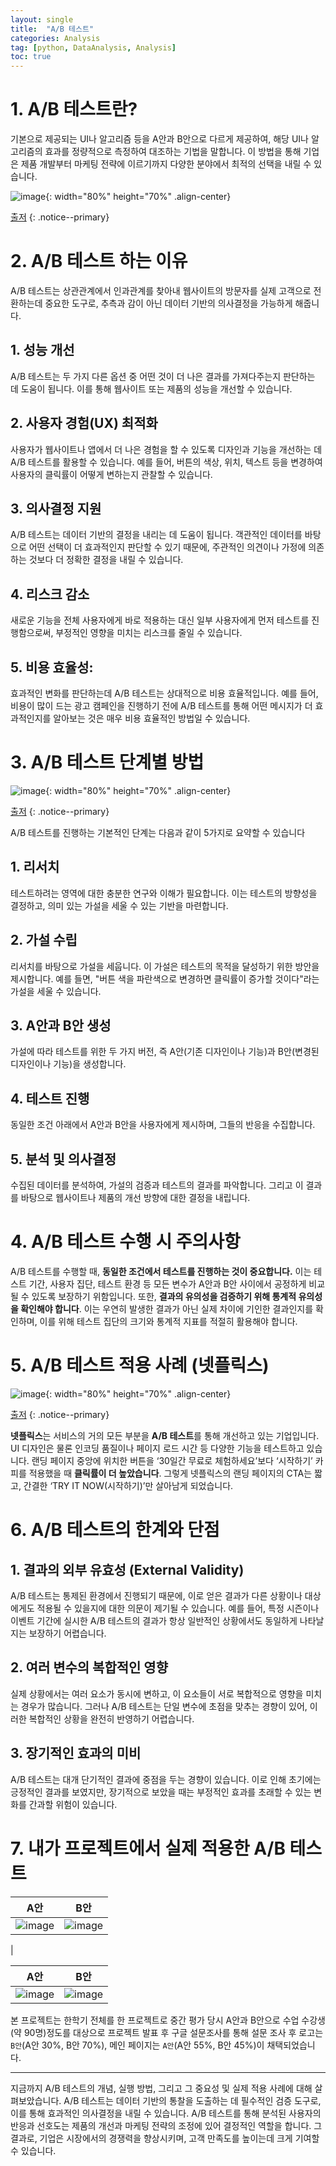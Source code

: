 ```yaml
---
layout: single
title:  "A/B 테스트"
categories: Analysis
tag: [python, DataAnalysis, Analysis]
toc: true
---
```



# 1. A/B 테스트란?

기본으로 제공되는 UI나 알고리즘 등을 A안과 B안으로 다르게 제공하여, 해당 UI나 알고리즘의 효과를 정량적으로 측정하여 대조하는 기법을 말합니다. 이 방법을 통해 기업은 제품 개발부터 마케팅 전략에 이르기까지 다양한 분야에서 최적의 선택을 내릴 수 있습니다. 

![image](https://github.com/mgskko/Algorithm/assets/100071667/b5c93e17-878b-44ce-acf4-9dc999dd0844){: width="80%" height="70%" .align-center}

[출저](<https://www.linkedin.com/pulse/ab-testing-data-kpis-done-right-cxl-review-part-4-gabriel-tremblay>)
{: .notice--primary}

# 2. A/B 테스트 하는 이유

A/B 테스트는 상관관계에서 인과관계를 찾아내 웹사이트의 방문자를 실제 고객으로 전환하는데 중요한 도구로, 추측과 감이 아닌 데이터 기반의 의사결정을 가능하게 해줍니다.

## 1. 성능 개선

 A/B 테스트는 두 가지 다른 옵션 중 어떤 것이 더 나은 결과를 가져다주는지 판단하는 데 도움이 됩니다. 이를 통해 웹사이트 또는 제품의 성능을 개선할 수 있습니다.

## 2. 사용자 경험(UX) 최적화

사용자가 웹사이트나 앱에서 더 나은 경험을 할 수 있도록 디자인과 기능을 개선하는 데 A/B 테스트를 활용할 수 있습니다. 예를 들어, 버튼의 색상, 위치, 텍스트 등을 변경하여 사용자의 클릭률이 어떻게 변하는지 관찰할 수 있습니다.

## 3. 의사결정 지원

A/B 테스트는 데이터 기반의 결정을 내리는 데 도움이 됩니다. 객관적인 데이터를 바탕으로 어떤 선택이 더 효과적인지 판단할 수 있기 때문에, 주관적인 의견이나 가정에 의존하는 것보다 더 정확한 결정을 내릴 수 있습니다.

## 4. 리스크 감소

새로운 기능을 전체 사용자에게 바로 적용하는 대신 일부 사용자에게 먼저 테스트를 진행함으로써, 부정적인 영향을 미치는 리스크를 줄일 수 있습니다.

## 5. 비용 효율성:

효과적인 변화를 판단하는데 A/B 테스트는 상대적으로 비용 효율적입니다. 예를 들어, 비용이 많이 드는 광고 캠페인을 진행하기 전에 A/B 테스트를 통해 어떤 메시지가 더 효과적인지를 알아보는 것은 매우 비용 효율적인 방법일 수 있습니다.

# 3. A/B 테스트 단계별 방법

![image](https://github.com/mgskko/Algorithm/assets/100071667/18a42a70-c7bc-403d-ae39-fea4a5a75a12){: width="80%" height="70%" .align-center}

[출저](<https://www.quora.com/When-A-B-testing-how-do-you-decide-what-to-test-How-do-you-know-where-to-start>)
{: .notice--primary}

A/B 테스트를 진행하는 기본적인 단계는 다음과 같이 5가지로 요약할 수 있습니다

## 1. 리서치

테스트하려는 영역에 대한 충분한 연구와 이해가 필요합니다. 이는 테스트의 방향성을 결정하고, 의미 있는 가설을 세울 수 있는 기반을 마련합니다.

## 2. 가설 수립

리서치를 바탕으로 가설을 세웁니다. 이 가설은 테스트의 목적을 달성하기 위한 방안을 제시합니다. 예를 들면, "버튼 색을 파란색으로 변경하면 클릭률이 증가할 것이다"라는 가설을 세울 수 있습니다.

## 3. A안과 B안 생성

가설에 따라 테스트를 위한 두 가지 버전, 즉 A안(기존 디자인이나 기능)과 B안(변경된 디자인이나 기능)을 생성합니다.

## 4. 테스트 진행

동일한 조건 아래에서 A안과 B안을 사용자에게 제시하며, 그들의 반응을 수집합니다.

## 5. 분석 및 의사결정

수집된 데이터를 분석하여, 가설의 검증과 테스트의 결과를 파악합니다. 그리고 이 결과를 바탕으로 웹사이트나 제품의 개선 방향에 대한 결정을 내립니다.

# 4. A/B 테스트 수행 시 주의사항

A/B 테스트를 수행할 때, **동일한 조건에서 테스트를 진행하는 것이 중요합니다.** 이는 테스트 기간, 사용자 집단, 테스트 환경 등 모든 변수가 A안과 B안 사이에서 공정하게 비교될 수 있도록 보장하기 위함입니다. 또한, **결과의 유의성을 검증하기 위해 통계적 유의성을 확인해야 합니다**. 이는 우연히 발생한 결과가 아닌 실제 차이에 기인한 결과인지를 확인하며, 이를 위해 테스트 집단의 크기와 통계적 지표를 적절히 활용해야 합니다.

# 5. A/B 테스트 적용 사례 (넷플릭스)

![image](https://github.com/mgskko/Algorithm/assets/100071667/2642ece6-9792-4903-a39a-188c89c18ebe){: width="80%" height="70%" .align-center}

[출저](<https://brunch.co.kr/@digitalnative/17>)
{: .notice--primary}

**넷플릭스**는 서비스의 거의 모든 부분을 **A/B 테스트**를 통해 개선하고 있는 기업입니다. UI 디자인은 물론 인코딩 품질이나 페이지 로드 시간 등 다양한 기능을 테스트하고 있습니다. 랜딩 페이지 중앙에 위치한 버튼을 ‘30일간 무료로 체험하세요’보다 ‘시작하기’ 카피를 적용했을 때 **클릭률이 더 높았습니다**. 그렇게 넷플릭스의 랜딩 페이지의 CTA는 짧고, 간결한 ‘TRY IT NOW(시작하기)’만 살아남게 되었습니다.

# 6. A/B 테스트의 한계와 단점

## 1. 결과의 외부 유효성 (External Validity)

A/B 테스트는 통제된 환경에서 진행되기 때문에, 이로 얻은 결과가 다른 상황이나 대상에게도 적용될 수 있을지에 대한 의문이 제기될 수 있습니다. 예를 들어, 특정 시즌이나 이벤트 기간에 실시한 A/B 테스트의 결과가 항상 일반적인 상황에서도 동일하게 나타날지는 보장하기 어렵습니다.

## 2. 여러 변수의 복합적인 영향

실제 상황에서는 여러 요소가 동시에 변하고, 이 요소들이 서로 복합적으로 영향을 미치는 경우가 많습니다. 그러나 A/B 테스트는 단일 변수에 초점을 맞추는 경향이 있어, 이러한 복합적인 상황을 완전히 반영하기 어렵습니다.

## 3. 장기적인 효과의 미비

A/B 테스트는 대개 단기적인 결과에 중점을 두는 경향이 있습니다. 이로 인해 초기에는 긍정적인 결과를 보였지만, 장기적으로 보았을 때는 부정적인 효과를 초래할 수 있는 변화를 간과할 위험이 있습니다.

# 7. 내가 프로젝트에서 실제 적용한 A/B 테스트

| A안 | B안 |
|:-:|:-:|
| ![image](https://github.com/mgskko/Project_Yonseirail/assets/100071667/b3cca773-013d-4973-b400-1eaea824e96d) | ![image](https://github.com/mgskko/Project_Yonseirail/assets/100071667/0002c511-7d52-401a-8984-c1f3a61cc8aa)
 |

| A안 | B안 |
|:-:|:-:|
| ![image](https://github.com/mgskko/Project_Yonseirail/assets/100071667/caeb387c-4f67-4c6b-babe-03979d8c4c6a) | ![image](https://github.com/mgskko/Project_Yonseirail/assets/100071667/e2e58a7f-7469-44ee-8c3a-9f8b423938c2) |

본 프로젝트는 한학기 전체를 한 프로젝트로 중간 평가 당시 A안과 B안으로 수업 수강생(약 90명)정도를 대상으로 프로젝트 발표 후 구글 설문조사를 통해 설문 조사 후 로고는 `B안`(A안 30%, B안 70%), 메인 페이지는 `A안`(A안 55%, B안 45%)이 채택되었습니다.


---

지금까지 A/B 테스트의 개념, 실행 방법, 그리고 그 중요성 및 실제 적용 사례에 대해 살펴보았습니다. A/B 테스트는 데이터 기반의 통찰을 도출하는 데 필수적인 검증 도구로, 이를 통해 효과적인 의사결정을 내릴 수 있습니다. A/B 테스트를 통해 분석된 사용자의 반응과 선호도는 제품의 개선과 마케팅 전략의 조정에 있어 결정적인 역할을 합니다. 그 결과로, 기업은 시장에서의 경쟁력을 향상시키며, 고객 만족도를 높이는데 크게 기여할 수 있습니다.
